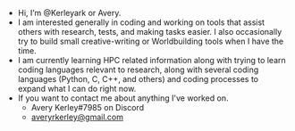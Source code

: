 - Hi, I’m @Kerleyark or Avery.
- I am interested generally in coding and working on tools that assist others with research, tests, and making tasks easier. I also occasionally try to build small creative-writing or Worldbuilding tools when I have the time.
- I am currently learning HPC related information along with trying to learn coding languages relevant to research, along with several coding languages (Python, C, C++, and others) and coding processes to expand what I can do right now.
- If you want to contact me about anything I've worked on.
  - Avery Kerley#7985 on Discord
  - averyrkerley@gmail.com

<!---
Kerleyark/Kerleyark is a ✨ special ✨ repository because its `README.md` (this file) appears on your GitHub profile.
You can click the Preview link to take a look at your changes.
--->
